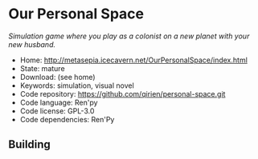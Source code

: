 # Our Personal Space

_Simulation game where you play as a colonist on a new planet with your new husband._

- Home: http://metasepia.icecavern.net/OurPersonalSpace/index.html
- State: mature
- Download: (see home)
- Keywords: simulation, visual novel
- Code repository: https://github.com/qirien/personal-space.git
- Code language: Ren'py
- Code license: GPL-3.0
- Code dependencies: Ren'Py

## Building


